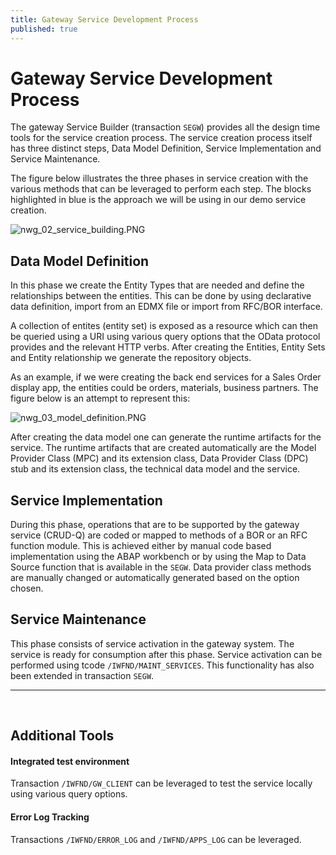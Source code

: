 ```yaml
---
title: Gateway Service Development Process
published: true
---
```


# Gateway Service Development Process

The gateway Service Builder (transaction `SEGW`) provides all the design time tools for the service creation process. The service creation process itself has three distinct steps, Data Model Definition, Service Implementation and Service Maintenance.

The figure below illustrates the three phases in service creation with the various methods that can be leveraged to perform each step. The blocks highlighted in blue is the approach we will be using in our demo service creation.

![nwg_02_service_building.PNG]({{site.baseurl}}/img/nwg_02_service_building.PNG)

## Data Model Definition

In this phase we create the Entity Types that are needed and define the relationships between the entities. This can be done by using declarative data definition, import from an EDMX file or import from RFC/BOR interface.

A collection of entites (entity set) is exposed as a resource which can then be queried using a URI using various query options  that the OData protocol provides and the relevant HTTP verbs. After creating the  Entities, Entity Sets and Entity relationship we generate the repository objects.

As an example, if we were creating the back end services for a Sales Order display app, the entities could be orders, materials, business partners. The figure below is an attempt to represent this:

![nwg_03_model_definition.PNG]({{site.baseurl}}/img/nwg_03_model_definition.PNG)

After creating the data model one can generate the runtime artifacts for the service. The runtime artifacts that are created automatically are the Model Provider Class (MPC) and its extension class, Data Provider Class (DPC) stub and its extension class, the technical data model and the service.

## Service Implementation

During this phase, operations that are to be supported by the gateway service (CRUD-Q) are coded or mapped to methods of a BOR or an RFC function module. This is achieved either by manual code based implementation using the ABAP workbench or by using the Map to Data Source function that is available in the `SEGW`.  Data provider class methods are manually changed or automatically generated  based on the option chosen.

## Service Maintenance

This phase consists of service activation in the gateway system. The service is ready for consumption after this phase. Service activation can be performed using tcode `/IWFND/MAINT_SERVICES`. This functionality has also been extended in transaction `SEGW`.

<hr />
<br />

## Additional Tools

<h4>Integrated test environment</h4>

Transaction `/IWFND/GW_CLIENT` can be leveraged to test the service locally using various query options.

<h4>Error Log Tracking</h4>

Transactions `/IWFND/ERROR_LOG` and `/IWFND/APPS_LOG` can be leveraged.
